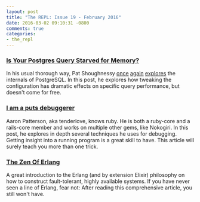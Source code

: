 ```yaml
---
layout: post
title: "The REPL: Issue 19 - February 2016"
date: 2016-03-02 09:10:31 -0800
comments: true
categories:
- the_repl
---
```


### [Is Your Postgres Query Starved for Memory?][1]

In his usual thorough way, Pat Shoughnessy [once][5] [again][4] [explores][6] the internals of PostgreSQL. In this post, he explores how tweaking the configuration has dramatic effects on specific query performance, but doesn't come for free.

### [I am a puts debuggerer][2]

Aaron Patterson, aka tenderlove, knows ruby. He is both a ruby-core and a rails-core member and works on multiple other gems, like Nokogiri. In this post, he explores in depth several techniques he uses for debugging. Getting insight into a running program is a great skill to have. This article will surely teach you more than one trick.

### [The Zen Of Erlang][3]

A great introduction to the Erlang (and by extension Elixir) philosophy on how to construct fault-tolerant, highly available systems. If you have never seen a line of Erlang, fear not: After reading this comprehensive article, you still won't have.

[1]: http://patshaughnessy.net/2016/1/22/is-your-postgres-query-starved-for-memory
[2]: http://tenderlovemaking.com/2016/02/05/i-am-a-puts-debuggerer.html
[3]: http://ferd.ca/the-zen-of-erlang.html
[4]: http://patshaughnessy.net/2015/11/24/a-look-at-how-postgres-executes-a-tiny-join
[5]: http://patshaughnessy.net/2014/10/13/following-a-select-statement-through-postgres-internals
[6]: http://patshaughnessy.net/2014/11/11/discovering-the-computer-science-behind-postgres-indexes
